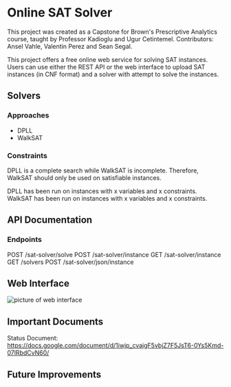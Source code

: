 # Online SAT Solver

This project was created as a Capstone for Brown's Prescriptive Analytics course, taught by Professor Kadioglu and Ugur Cetintemel.
Contributors: Ansel Vahle, Valentin Perez and Sean Segal.

This project offers a free online web service for solving SAT instances. Users can use either the REST API or the web interface to upload
SAT instances (in CNF format) and a solver with attempt to solve the instances.

## Solvers

### Approaches
* DPLL
* WalkSAT

### Constraints
DPLL is a complete search while WalkSAT is incomplete. Therefore, WalkSAT should
only be used on satisfiable instances.

<!-- TODO: Real numbers here -->
DPLL has been run on instances with x variables and x constraints.
WalkSAT has been run on instances with x variables and x constraints. 

## API Documentation

### Endpoints
POST /sat-solver/solve
POST /sat-solver/instance
GET /sat-solver/instance
GET /solvers
POST /sat-solver/json/instance

## Web Interface
![picture of web interface](https://imgur.com/a/obezn)


## Important Documents
Status Document: https://docs.google.com/document/d/1iwjp_cvajgF5vbjZ7F5JsT6-0Ys5Kmd-07lRbdCvN60/

## Future Improvements
